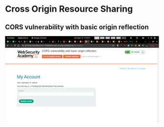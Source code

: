 # Cross Origin Resource Sharing

## CORS vulnerability with basic origin reflection

![](Pasted%20image%2020220514111546.png)